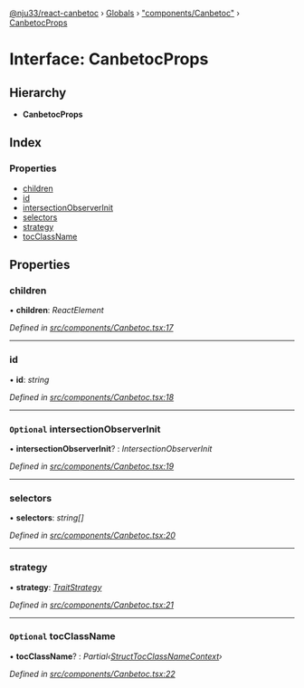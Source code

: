 [@nju33/react-canbetoc](../README.md) › [Globals](../globals.md) › ["components/Canbetoc"](../modules/_components_canbetoc_.md) › [CanbetocProps](_components_canbetoc_.canbetocprops.md)

# Interface: CanbetocProps

## Hierarchy

* **CanbetocProps**

## Index

### Properties

* [children](_components_canbetoc_.canbetocprops.md#children)
* [id](_components_canbetoc_.canbetocprops.md#id)
* [intersectionObserverInit](_components_canbetoc_.canbetocprops.md#optional-intersectionobserverinit)
* [selectors](_components_canbetoc_.canbetocprops.md#selectors)
* [strategy](_components_canbetoc_.canbetocprops.md#strategy)
* [tocClassName](_components_canbetoc_.canbetocprops.md#optional-tocclassname)

## Properties

###  children

• **children**: *ReactElement*

*Defined in [src/components/Canbetoc.tsx:17](https://github.com/nju33/react-canbetoc/blob/d6b2f5b/src/components/Canbetoc.tsx#L17)*

___

###  id

• **id**: *string*

*Defined in [src/components/Canbetoc.tsx:18](https://github.com/nju33/react-canbetoc/blob/d6b2f5b/src/components/Canbetoc.tsx#L18)*

___

### `Optional` intersectionObserverInit

• **intersectionObserverInit**? : *IntersectionObserverInit*

*Defined in [src/components/Canbetoc.tsx:19](https://github.com/nju33/react-canbetoc/blob/d6b2f5b/src/components/Canbetoc.tsx#L19)*

___

###  selectors

• **selectors**: *string[]*

*Defined in [src/components/Canbetoc.tsx:20](https://github.com/nju33/react-canbetoc/blob/d6b2f5b/src/components/Canbetoc.tsx#L20)*

___

###  strategy

• **strategy**: *[TraitStrategy](_strategies_strategy_.traitstrategy.md)*

*Defined in [src/components/Canbetoc.tsx:21](https://github.com/nju33/react-canbetoc/blob/d6b2f5b/src/components/Canbetoc.tsx#L21)*

___

### `Optional` tocClassName

• **tocClassName**? : *Partial‹[StructTocClassNameContext](_contexts_toc_class_name_context_.structtocclassnamecontext.md)›*

*Defined in [src/components/Canbetoc.tsx:22](https://github.com/nju33/react-canbetoc/blob/d6b2f5b/src/components/Canbetoc.tsx#L22)*
